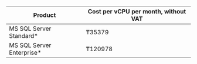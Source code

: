 Product | Cost per vCPU per month, without VAT
--- | ---
MS SQL Server Standard* | ₸35379
MS SQL Server Enterprise* | ₸120978